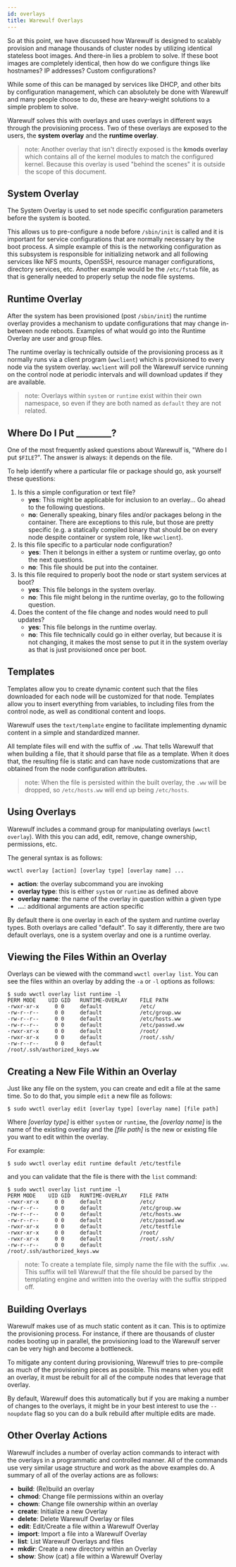 ```yaml
---
id: overlays
title: Warewulf Overlays
---
```


So at this point, we have discussed how Warewulf is designed to scalably provision and manage thousands of cluster nodes by utilizing identical stateless boot images. And there-in lies a problem to solve. If these boot images are completely identical, then how do we configure things like hostnames? IP addresses? Custom configurations?

While some of this can be managed by services like DHCP, and other bits by configuration management, which can absolutely be done with Warewulf and many people choose to do, these are heavy-weight solutions to a simple problem to solve.

Warewulf solves this with overlays and uses overlays in different ways through the provisioning process. Two of these overlays are exposed to the users, the **system overlay** and the **runtime overlay**.

> note: Another overlay that isn't directly exposed is the **kmods overlay** which contains all of the kernel modules to match the configured kernel. Because this overlay is used "behind the scenes" it is outside the scope of this document.

## System Overlay
The System Overlay is used to set node specific configuration parameters before the system is booted.

This allows us to pre-configure a node before `/sbin/init` is called and it is important for service configurations that are normally necessary by the boot process. A simple example of this is the networking configuration as this subsystem is responsible for initializing network and all following services like NFS mounts, OpenSSH, resource manager configurations, directory services, etc. Another example would be the `/etc/fstab` file, as that is generally needed to properly setup the node file systems.

## Runtime Overlay
After the system has been provisioned (post `/sbin/init`) the runtime overlay provides a mechanism to update configurations that may change in-between node reboots. Examples of what would go into the Runtime Overlay are user and group files.

The runtime overlay is technically outside of the provisioning process as it normally runs via a client program (`wwclient`) which is provisioned to every node via the system overlay. `wwclient` will poll the Warewulf service running on the control node at periodic intervals and will download updates if they are available.

> note: Overlays within `system` or `runtime` exist within their own namespace, so even if they are both named as `default` they are not related.

## Where Do I Put ________?
One of the most frequently asked questions about Warewulf is, "Where do I put `$FILE`?". The answer is always: it depends on the file. 

To help identify where a particular file or package should go, ask yourself these questions:

1. Is this a simple configuration or text file?
    - **yes**: This might be applicable for inclusion to an overlay... Go ahead to the following questions.
    - **no**: Generally speaking, binary files and/or packages belong in the container. There are exceptions to this rule, but those are pretty specific (e.g. a statically compiled binary that should be on every node despite container or system role, like `wwclient`).
1. Is this file specific to a particular node configuration?
    - **yes**: Then it belongs in either a system or runtime overlay, go onto the next questions.
    - **no**: This file should be put into the container.
1. Is this file required to properly boot the node or start system services at boot?
    - **yes**: This file belongs in the system overlay.
    - **no**: This file might belong in the runtime overlay, go to the following question.
1. Does the content of the file change and nodes would need to pull updates?
    - **yes**: This file belongs in the runtime overlay.
    - **no**: This file technically could go in either overlay, but because it is not changing, it makes the most sense to put it in the system overlay as that is just provisioned once per boot.

## Templates
Templates allow you to create dynamic content such that the files downloaded for each node will be customized for that node. Templates allow you to insert everything from variables, to including files from the control node, as well as conditional content and loops.

Warewulf uses the `text/template` engine to facilitate implementing dynamic content in a simple and standardized manner.

All template files will end with the suffix of `.ww`. That tells Warewulf that when building a file, that it should parse that file as a template. When it does that, the resulting file is static and can have node customizations that are obtained from the node configuration attributes.

> note: When the file is persisted within the built overlay, the `.ww` will be dropped, so `/etc/hosts.ww` will end up being `/etc/hosts`.

## Using Overlays

Warewulf includes a command group for manipulating overlays (`wwctl overlay`). With this you can add, edit, remove, change ownership, permissions, etc.

The general syntax is as follows:

```
wwctl overlay [action] [overlay type] [overlay name] ...
```

* **action**: the overlay subcommand you are invoking
* **overlay type**: this is either `system` or `runtime` as defined above
* **overlay name**: the name of the overlay in question within a given type
* **...**: additional arguments are action specific

By default there is one overlay in each of the system and runtime overlay types. Both overlays are called "default". To say it differently, there are two default overlays, one is a system overlay and one is a runtime overlay.

## Viewing the Files Within an Overlay
Overlays can be viewed with the command `wwctl overlay list`. You can see the files within an overlay by adding the `-a` or `-l` options as follows:

```
$ sudo wwctl overlay list runtime -l
PERM MODE    UID GID   RUNTIME-OVERLAY    FILE PATH
-rwxr-xr-x     0 0     default            /etc/
-rw-r--r--     0 0     default            /etc/group.ww
-rw-r--r--     0 0     default            /etc/hosts.ww
-rw-r--r--     0 0     default            /etc/passwd.ww
-rwxr-xr-x     0 0     default            /root/
-rwxr-xr-x     0 0     default            /root/.ssh/
-rw-r--r--     0 0     default            /root/.ssh/authorized_keys.ww
```

## Creating a New File Within an Overlay
Just like any file on the system, you can create and edit a file at the same time. So to do that, you simple `edit` a new file as follows:

```
$ sudo wwctl overlay edit [overlay type] [overlay name] [file path]
```

Where _[overlay type]_ is either `system` or `runtime`, the _[overlay name]_ is the name of the existing overlay and the _[file path]_ is the new or existing file you want to edit within the overlay.

For example:

```
$ sudo wwctl overlay edit runtime default /etc/testfile
```

and you can validate that the file is there with the `list` command:
```
$ sudo wwctl overlay list runtime -l
PERM MODE    UID GID   RUNTIME-OVERLAY    FILE PATH
-rwxr-xr-x     0 0     default            /etc/
-rw-r--r--     0 0     default            /etc/group.ww
-rw-r--r--     0 0     default            /etc/hosts.ww
-rw-r--r--     0 0     default            /etc/passwd.ww
-rwxr-xr-x     0 0     default            /etc/testfile
-rwxr-xr-x     0 0     default            /root/
-rwxr-xr-x     0 0     default            /root/.ssh/
-rw-r--r--     0 0     default            /root/.ssh/authorized_keys.ww
```

>note: To create a template file, simply name the file with the suffix `.ww`. This suffix will tell Warewulf that the file should be parsed by the templating engine and written into the overlay with the suffix stripped off.

## Building Overlays
Warewulf makes use of as much static content as it can. This is to optimize the provisioning process. For instance, if there are thousands of cluster nodes booting up in parallel, the provisioning load to the Warewulf server can be very high and become a bottleneck.

To mitigate any content during provisioning, Warewulf tries to pre-compile as much of the provisioning pieces as possible. This means when you edit an overlay, it must be rebuilt for all of the compute nodes that leverage that overlay.

By default, Warewulf does this automatically but if you are making a number of changes to the overlays, it might be in your best interest to use the `--noupdate` flag so you can do a bulk rebuild after multiple edits are made.

## Other Overlay Actions
Warewulf includes a number of overlay action commands to interact with the overlays in a programmatic and controlled manner. All of the commands use very similar usage structure and work as the above examples do. A summary of all of the overlay actions are as follows:

* **build**: (Re)build an overlay
* **chmod**: Change file permissions within an overlay
* **chown**: Change file ownership within an overlay
* **create**: Initialize a new Overlay
* **delete**: Delete Warewulf Overlay or files
* **edit**: Edit/Create a file within a Warewulf Overlay
* **import**: Import a file into a Warewulf Overlay
* **list**: List Warewulf Overlays and files
* **mkdir**: Create a new directory within an Overlay
* **show**: Show (cat) a file within a Warewulf Overlay
